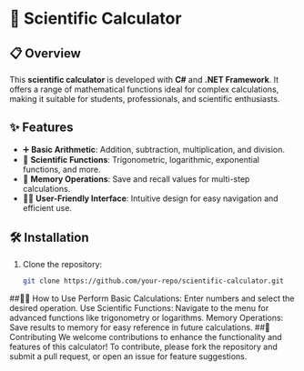 # 🧮 Scientific Calculator

## 📋 Overview
This **scientific calculator** is developed with **C#** and **.NET Framework**. It offers a range of mathematical functions ideal for complex calculations, making it suitable for students, professionals, and scientific enthusiasts.

## ✨ Features
- ➕ **Basic Arithmetic**: Addition, subtraction, multiplication, and division.
- 🔬 **Scientific Functions**: Trigonometric, logarithmic, exponential functions, and more.
- 💾 **Memory Operations**: Save and recall values for multi-step calculations.
- 👨‍💻 **User-Friendly Interface**: Intuitive design for easy navigation and efficient use.

## 🛠️ Installation
1. Clone the repository:
   ```bash
   git clone https://github.com/your-repo/scientific-calculator.git
##🧑‍💻 How to Use
Perform Basic Calculations: Enter numbers and select the desired operation.
Use Scientific Functions: Navigate to the menu for advanced functions like trigonometry or logarithms.
Memory Operations: Save results to memory for easy reference in future calculations.
##🤝 Contributing
We welcome contributions to enhance the functionality and features of this calculator! To contribute, please fork the repository and submit a pull request, or open an issue for feature suggestions.
